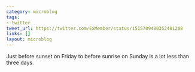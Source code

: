 ```yaml
---
category: microblog
tags:
- twitter
tweet_url: https://twitter.com/ExMember/status/1515709480352481288
links: []
layout: microblog
---
```

Just before sunset on Friday to before sunrise on Sunday is a lot less than three days.
